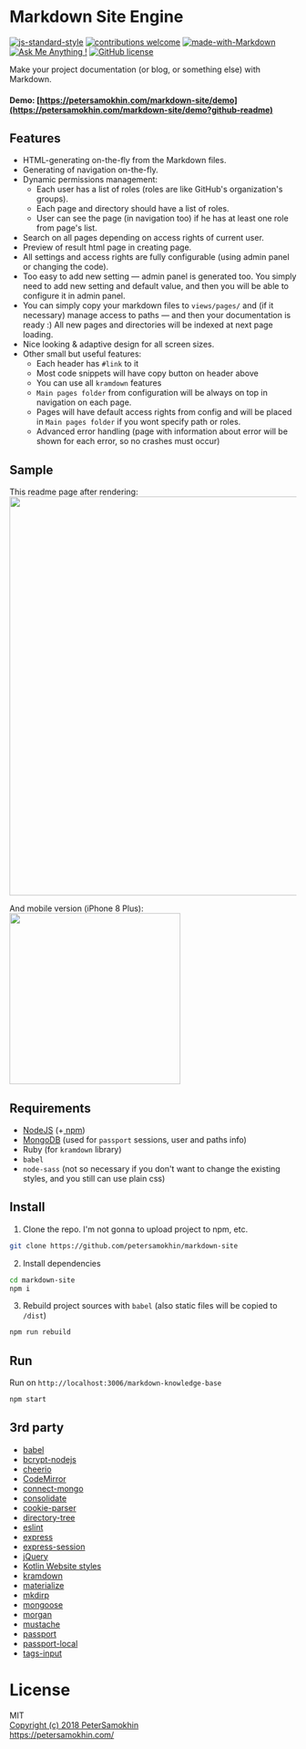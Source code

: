 # Markdown Site Engine

[![js-standard-style](https://img.shields.io/badge/code%20style-standard-brightgreen.svg)](http://standardjs.com) [![contributions welcome](https://img.shields.io/badge/contributions-welcome-brightgreen.svg?style=flat)](https://github.com/petersamokhin/nodejs-markdown-site/issues) [![made-with-Markdown](https://img.shields.io/badge/Made%20with-Markdown-1f425f.svg)]() [![Ask Me Anything !](https://img.shields.io/badge/Ask%20me-anything-1abc9c.svg)](https://GitHub.com/petersamokhin/) [![GitHub license](https://img.shields.io/badge/License-MIT-yellow.svg)](https://github.com/petersamokhin/nodejs-markdown-site/blob/master/LICENSE)

Make your project documentation (or blog, or something else) with Markdown.

#### Demo: [https://petersamokhin.com/markdown-site/demo](https://petersamokhin.com/markdown-site/demo?github-readme)

## Features
- HTML-generating on-the-fly from the Markdown files.
- Generating of navigation on-the-fly.
- Dynamic permissions management:
  * Each user has a list of roles (roles are like GitHub's organization's groups).
  * Each page and directory should have a list of roles.
  * User can see the page (in navigation too) if he has at least one role from page's list.
- Search on all pages depending on access rights of current user.
- Preview of result html page in creating page.
- All settings and access rights are fully configurable (using admin panel or changing the code).
- Too easy to add new setting — admin panel is generated too. You simply need to add new setting and default value, and then you will be able to configure it in admin panel.
- You can simply copy your markdown files to `views/pages/` and (if it necessary) manage access to paths — and then your documentation is ready :) All new pages and directories will be indexed at next page loading.
- Nice looking & adaptive design for all screen sizes.
- Other small but useful features:
  - Each header has `#link` to it
  - Most code snippets will have copy button on header above
  - You can use all `kramdown` features
  - `Main pages folder` from configuration will be always on top in navigation on each page.
  - Pages will have default access rights from config and will be placed in `Main pages folder` if you wont specify path or roles.
  - Advanced error handling (page with information about error will be shown for each error, so no crashes must occur)

## Sample
This readme page after rendering:<br>
<img src="https://i.imgur.com/WDcuj2J.png" width="700"></img>

And mobile version (iPhone 8 Plus):<br>
<img src="https://i.imgur.com/LyiX1FL.jpg" width="300"></img>

## Requirements
- [NodeJS](https://github.com/nodejs/node) (+[ npm](https://github.com/npm/npm))
- [MongoDB](https://github.com/mongodb/mongo) (used for `passport` sessions, user and paths info)
- Ruby (for `kramdown` library)
- `babel`
- `node-sass` (not so necessary if you don't want to change the existing styles, and you still can use plain css)

## Install
1. Clone the repo. I'm not gonna to upload project to npm, etc.
```bash
git clone https://github.com/petersamokhin/markdown-site
```

2. Install dependencies 
```bash
cd markdown-site
npm i
```

3. Rebuild project sources with `babel` (also static files will be copied to `/dist`)
```bash
npm run rebuild
```

## Run 
Run on `http://localhost:3006/markdown-knowledge-base`
```bash
npm start
```

## 3rd party
- [babel](https://github.com/babel/babel)
- [bcrypt-nodejs](https://npmjs.org/bcrypt-nodejs/)
- [cheerio](https://github.com/cheeriojs/cheerio)
- [CodeMirror](https://github.com/codemirror/CodeMirror)
- [connect-mongo](https://github.com/jdesboeufs/connect-mongo)
- [consolidate](https://github.com/tj/consolidate.js/)
- [cookie-parser](https://github.com/expressjs/cookie-parser)
- [directory-tree](https://github.com/mihneadb/node-directory-tree)
- [eslint](https://github.com/eslint/eslint)
- [express](https://github.com/expressjs/express)
- [express-session](https://github.com/expressjs/session)
- [jQuery](https://github.com/jquery/jquery)
- [Kotlin Website styles](https://github.com/JetBrains/kotlin-web-site)
- [kramdown](https://github.com/gettalong/kramdown)
- [materialize](https://github.com/Dogfalo/materialize)
- [mkdirp](https://github.com/substack/node-mkdirp)
- [mongoose](https://github.com/Automattic/mongoose)
- [morgan](https://github.com/expressjs/morgan)
- [mustache](https://github.com/mustache/mustache)
- [passport](https://github.com/jaredhanson/passport)
- [passport-local](https://github.com/jaredhanson/passport-local)
- [tags-input](https://github.com/developit/tags-input)

# License
MIT<br>
[Copyright (c) 2018 PeterSamokhin](https://github.com/petersamokhin/markdown-site/blob/master/LICENSE)<br>
https://petersamokhin.com/
